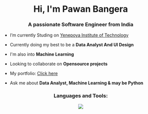 <h1 align="center">Hi, I'm Pawan Bangera</h1>
<h3 align="center">A passionate Software Engineer from India</h3>

- I’m currently Studing on [Yenepoya Institute of Technology](https://www.yit.edu.in/)

- Currently doing my best to be a **Data Analyst And UI Design**

- I'm also into **Machine Learning**

- Looking to collaborate on **Opensource projects**

- My portfolio: [Click here](https://bangera.vercel.app/)

- Ask me about **Data Analyst, Machine Learning & may be Python**


<h3 align="center">Languages and Tools:</h3>
<p align="center">
	<p align="center">
	<a href="https://skillicons.dev">
    		<img src="https://skillicons.dev/icons?i=anaconda,androidstudio,c,css,firebase,figma,git,github,html,mysql,py,vscode&perline=6" />
		
  	
</p>


